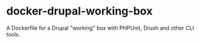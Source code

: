 # docker-drupal-working-box
A Dockerfile for a Drupal "working" box with PHPUnit, Drush and other CLI tools.
